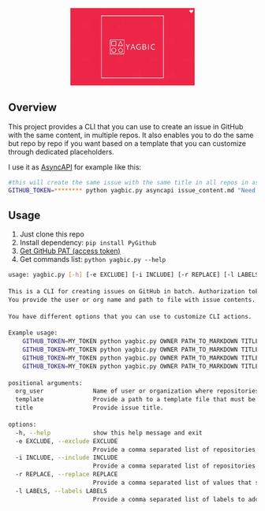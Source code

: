 <div align="center">
  <img src="yagbic.webp" alt="Yet Another GitHub Batch Issue Creator" width="50%">
</div>

## Overview

This project provides a CLI that you can use to create an issue in GitHub with the same content, in multiple repos. It also enables you to do the same but repo by repo if you want based on a template that you can customize through dedicated placeholders.

I use it as [AsyncAPI](https://www.asyncapi.com/) for example like this:
```bash
#this will create the same issue with the same title in all repos in asyncapi org except two listed under "-e" flag 
GITHUB_TOKEN=******** python yagbic.py asyncapi issue_content.md "Need for urgent changes in GitHub Actions automation" -e "shape-up-process,glee-hello-world,.github" -l "area/ci-cd"
```

## Usage

1. Just clone this repo
1. Install dependency: `pip install PyGithub`
1. [Get GitHub PAT (access token)](https://docs.github.com/en/authentication/keeping-your-account-and-data-secure/creating-a-personal-access-token)
1. Get commands list: `python yagbic.py --help`

```bash
usage: yagbic.py [-h] [-e EXCLUDE] [-i INCLUDE] [-r REPLACE] [-l LABELS] org_user template title

This is a CLI for creating issues on GitHub in batch. Authorization token needs to be passed as environment variable GITHUB_TOKEN.
You provide the user or org name and path to file with issue contents. This CLI will create issue by default in all repositories.

You have different options that you can use to customize CLI actions.

Example usage:
    GITHUB_TOKEN=MY_TOKEN python yagbic.py OWNER PATH_TO_MARKDOWN TITLE
    GITHUB_TOKEN=MY_TOKEN python yagbic.py OWNER PATH_TO_MARKDOWN TITLE -i repo_1,repo_2 -l "good-first-issue,ci-cd"
    GITHUB_TOKEN=MY_TOKEN python yagbic.py OWNER PATH_TO_MARKDOWN TITLE -e repo_1,repo_2,repo_3
    GITHUB_TOKEN=MY_TOKEN python yagbic.py OWNER PATH_TO_MARKDOWN TITLE -e repo_1,repo_2,repo_3 -r "PLACEHOLDER_1:CUSTOM_VALUE,PLACEHOLDER_2:CUSTOM VALUE"

positional arguments:
  org_user              Name of user or organization where repositories are located.
  template              Provide a path to a template file that must be a markdown file. It will be used as a source for newly created issue.
  title                 Provide issue title.

options:
  -h, --help            show this help message and exit
  -e EXCLUDE, --exclude EXCLUDE
                        Provide a comma separated list of repositories that this CLI should omit.
  -i INCLUDE, --include INCLUDE
                        Provide a comma separated list of repositories that this CLI should take into account.
  -r REPLACE, --replace REPLACE
                        Provide a comma separated list of values that should be replaced in the template. Something like: -r "PLACEHOLDER_1:CUSTOM_VALUE,PLACEHOLDER_2:CUSTOM VALUE", where PLACEHOLDER_1 is in the template and will be replaced with CUSTOM_VALUE
  -l LABELS, --labels LABELS
                        Provide a comma separated list of labels to add to created issue.
```